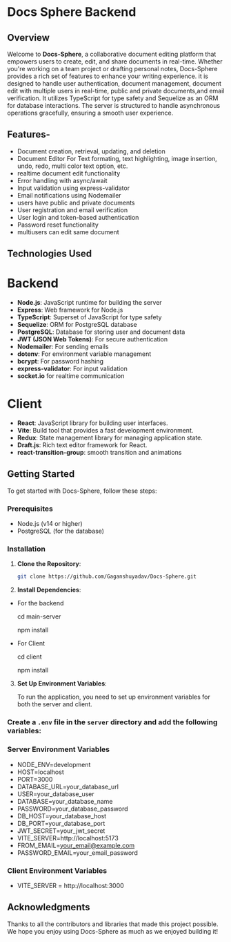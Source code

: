# Docs Sphere Backend

## Overview

Welcome to **Docs-Sphere**, a collaborative document editing platform that empowers users to create, edit, and share documents in real-time. Whether you're working on a team project or drafting personal notes, Docs-Sphere provides a rich set of features to enhance your writing experience. it is designed to handle user authentication, document management, document edit with multiple users in real-time, public and private documents,and email verification. It utilizes TypeScript for type safety and Sequelize as an ORM for database interactions. The server is structured to handle asynchronous operations gracefully, ensuring a smooth user experience.

## Features- 

- Document creation, retrieval, updating, and deletion
- Document Editor For Text formating, text highlighting, image insertion, undo, redo, multi color text option, etc.
- realtime document edit functionality
- Error handling with async/await
- Input validation using express-validator
- Email notifications using Nodemailer
- users have public and private documents
- User registration and email verification
- User login and token-based authentication
- Password reset functionality
- multiusers can edit same document


## Technologies Used

# Backend

- **Node.js**: JavaScript runtime for building the server
- **Express**: Web framework for Node.js
- **TypeScript**: Superset of JavaScript for type safety
- **Sequelize**: ORM for PostgreSQL database
- **PostgreSQL**: Database for storing user and document data
- **JWT (JSON Web Tokens)**: For secure authentication
- **Nodemailer**: For sending emails
- **dotenv**: For environment variable management
- **bcrypt**: For password hashing
- **express-validator**: For input validation
- **socket.io** for realtime communication


# Client

- **React**: JavaScript library for building user interfaces.
- **Vite**: Build tool that provides a fast development environment.
- **Redux**: State management library for managing application state.
- **Draft.js**: Rich text editor framework for React.
- **react-transition-group**: smooth transition and animations


## Getting Started

To get started with Docs-Sphere, follow these steps:

### Prerequisites

- Node.js (v14 or higher)
- PostgreSQL (for the database)

### Installation

1. **Clone the Repository**:
   ```bash
   git clone https://github.com/Gaganshuyadav/Docs-Sphere.git

2. **Install Dependencies**:

  - For the backend
  
      cd main-server
    
      npm install

  - For Client

      cd client
    
      npm install

3. **Set Up Environment Variables**: 

    To run the application, you need to set up environment variables for both the server and client. 
 
### Create a `.env` file in the `server` directory and add the following variables:

  ### Server Environment Variables

   - NODE_ENV=development
   - HOST=localhost
   - PORT=3000
   - DATABASE_URL=your_database_url
   - USER=your_database_user
   - DATABASE=your_database_name
   - PASSWORD=your_database_password
   - DB_HOST=your_database_host
   - DB_PORT=your_database_port
   - JWT_SECRET=your_jwt_secret
   - VITE_SERVER=http://localhost:5173
   - FROM_EMAIL=your_email@example.com
   - PASSWORD_EMAIL=your_email_password


  ### Client Environment Variables

   - VITE_SERVER = http://localhost:3000
   

## Acknowledgments

Thanks to all the contributors and libraries that made this project possible. We hope you enjoy using Docs-Sphere as much as we enjoyed building it!














